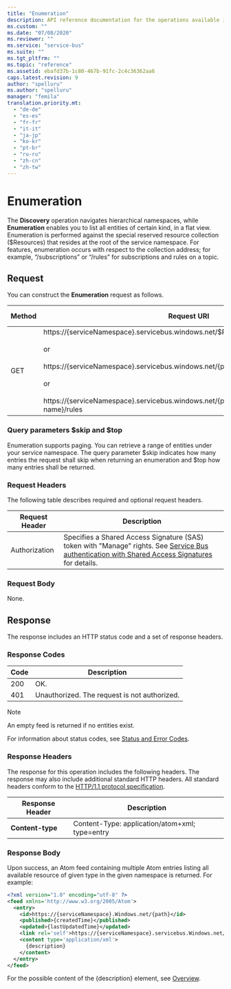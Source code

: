 ```yaml
---
title: "Enumeration"
description: API reference documentation for the operations available in the Enumeration REST API, a RESTful web service for managing Enumeration resources in Azure.
ms.custom: ""
ms.date: "07/08/2020"
ms.reviewer: ""
ms.service: "service-bus"
ms.suite: ""
ms.tgt_pltfrm: ""
ms.topic: "reference"
ms.assetid: ebafd37b-1c80-467b-91fc-2c4c36362aa6
caps.latest.revision: 9
author: "spelluru"
ms.author: "spelluru"
manager: "femila"
translation.priority.mt: 
  - "de-de"
  - "es-es"
  - "fr-fr"
  - "it-it"
  - "ja-jp"
  - "ko-kr"
  - "pt-br"
  - "ru-ru"
  - "zh-cn"
  - "zh-tw"
---
```

# Enumeration
The **Discovery** operation navigates hierarchical namespaces, while **Enumeration** enables you to list all entities of certain kind, in a flat view. Enumeration is performed against the special reserved resource collection ($Resources) that resides at the root of the service namespace. For features, enumeration occurs with respect to the collection address; for example, “/subscriptions” or “/rules” for subscriptions and rules on a topic.  
  
## Request  
 You can construct the **Enumeration** request as follows.  
  
|Method|Request URI|HTTP Version|  
|------------|-----------------|------------------|  
|GET|https://{serviceNamespace}.servicebus.windows.net/$Resources/{resourceCollection}<br /><br /> or<br /><br /> https://{serviceNamespace}.servicebus.windows.net/{path}/Subscriptions<br /><br /> or<br /><br /> https://{serviceNamespace}.servicebus.windows.net/{path}/Subscriptions/{subscription-name}/rules|HTTP/1.1|  

### Query parameters $skip and $top  
Enumeration supports paging. You can retrieve a range of entities under your service namespace. The query parameter $skip indicates how many entries the request shall skip
when returning an enumeration and $top how many entries shall be returned.
  
### Request Headers  
 The following table describes required and optional request headers.  
  
|Request Header|Description|  
|--------------------|-----------------|  
|Authorization|Specifies a Shared Access Signature (SAS) token with "Manage" rights. See [Service Bus authentication with Shared Access Signatures](/azure/service-bus-messaging/service-bus-sas) for details.|  
  
### Request Body  
 None.  
  
## Response  
 The response includes an HTTP status code and a set of response headers.  
  
### Response Codes  
  
|Code|Description|  
|----------|-----------------|  
|200|OK.|  
|401|Unauthorized. The request is not authorized.|  
  
> [!NOTE]
>  An empty feed is returned if no entities exist.  
  
 For information about status codes, see [Status and Error Codes](https://msdn.microsoft.com/library/dd179382.aspx).  
  
### Response Headers  
 The response for this operation includes the following headers. The response may also include additional standard HTTP headers. All standard headers conform to the [HTTP/1.1 protocol specification](https://go.microsoft.com/fwlink/?linkid=150478).  
  
|Response Header|Description|  
|---------------------|-----------------|  
|**Content-type**|Content-Type: application/atom+xml; type=entry|  
  
### Response Body  
 Upon success, an Atom feed containing multiple Atom entries listing all available resource of given type in the given namespace is returned. For example:  
  
```xml  
<?xml version="1.0" encoding="utf-8" ?>  
<feed xmlns='http://www.w3.org/2005/Atom'>  
  <entry>  
    <id>https://{serviceNamespace}.Windows.net/{path}</id>  
    <published>{createdTime}</published>  
    <updated>{lastUpdatedTime}</updated>  
    <link rel='self'>https://{serviceNamespace}.servicebus.Windows.net/{path}</link>  
    <content type='application/xml'>  
      {description}
    </content>  
  </entry>  
</feed>  
```

For the possible content of the {description} element, see [Overview](overview.md).
